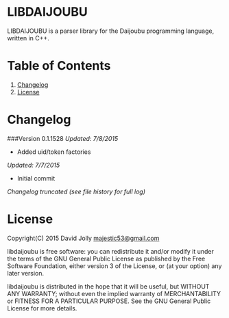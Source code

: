 LIBDAIJOUBU
===========

LIBDAIJOUBU is a parser library for the Daijoubu programming language, written in C++.

Table of Contents
=================

1. [Changelog](https://github.com/majestic53/libdaijoubu#changelog)
2. [License](https://github.com/majestic53/libdaijoubu#license)

Changelog
=========

###Version 0.1.1528
*Updated: 7/8/2015*

* Added uid/token factories

*Updated: 7/7/2015*

* Initial commit

*Changelog truncated (see file history for full log)*

License
======

Copyright(C) 2015 David Jolly <majestic53@gmail.com>

libdaijoubu is free software: you can redistribute it and/or modify
it under the terms of the GNU General Public License as published by
the Free Software Foundation, either version 3 of the License, or
(at your option) any later version.

libdaijoubu is distributed in the hope that it will be useful,
but WITHOUT ANY WARRANTY; without even the implied warranty of
MERCHANTABILITY or FITNESS FOR A PARTICULAR PURPOSE.  See the
GNU General Public License for more details.

